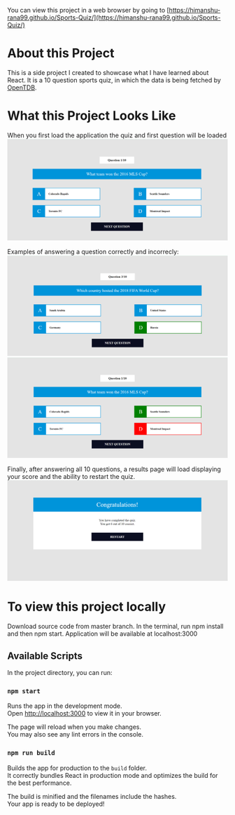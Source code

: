 You can view this project in a web browser by going to [https://himanshu-rana99.github.io/Sports-Quiz/](https://himanshu-rana99.github.io/Sports-Quiz/)

# About this Project 

This is a side project I created to showcase what I have learned about React. 
It is a 10 question sports quiz, in which the data is being fetched by [OpenTDB](https://opentdb.com/api_config.php).

# What this Project Looks Like 

When you first load the application the quiz and first question will be loaded
![quiz landing page](https://github.com/himanshu-rana99/Sports-Quiz/blob/master/src/images/question1.png)

Examples of answering a question correctly and incorrecly: 
![correct answer](https://github.com/himanshu-rana99/Sports-Quiz/blob/master/src/images/correct_answer.png)
![wrong answer](https://github.com/himanshu-rana99/Sports-Quiz/blob/master/src/images/wrong_answer.png)

Finally, after answering all 10 questions, a results page will load displaying your score and the ability to restart the quiz.
![results page](https://github.com/himanshu-rana99/Sports-Quiz/blob/master/src/images/results_page.png)


# To view this project locally 

Download source code from master branch. 
In the terminal, run npm install and then npm start. 
Application will be available at localhost:3000

## Available Scripts

In the project directory, you can run:

### `npm start`

Runs the app in the development mode.\
Open [http://localhost:3000](http://localhost:3000) to view it in your browser.

The page will reload when you make changes.\
You may also see any lint errors in the console.

### `npm run build`

Builds the app for production to the `build` folder.\
It correctly bundles React in production mode and optimizes the build for the best performance.

The build is minified and the filenames include the hashes.\
Your app is ready to be deployed!
